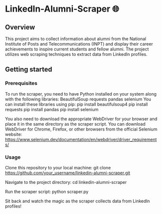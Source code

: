 # LinkedIn-Alumni-Scraper 🌐
## Overview
This project aims to collect information about alumni from the National Institute of Posts and Telecommunications (INPT) and display their career achievements to inspire current students and fellow alumni. The project utilizes web scraping techniques to extract data from LinkedIn profiles.

## Getting started
### Prerequisites
To run the scraper, you need to have Python installed on your system along with the following libraries:
BeautifulSoup
requests
pandas
selenium
You can install these libraries using pip:
pip install beautifulsoup4
pip install requests
pip install pandas
pip install selenium

You also need to download the appropriate WebDriver for your browser and place it in the same directory as the scraper script. You can download WebDriver for Chrome, Firefox, or other browsers from the official Selenium website: https://www.selenium.dev/documentation/en/webdriver/driver_requirements/

### Usage 
Clone this repository to your local machine:
git clone https://github.com/your_username/linkedin-alumni-scraper.git

Navigate to the project directory:
cd linkedin-alumni-scraper

Run the scraper script:
python scraper.py

Sit back and watch the magic as the scraper collects data from LinkedIn profiles!

